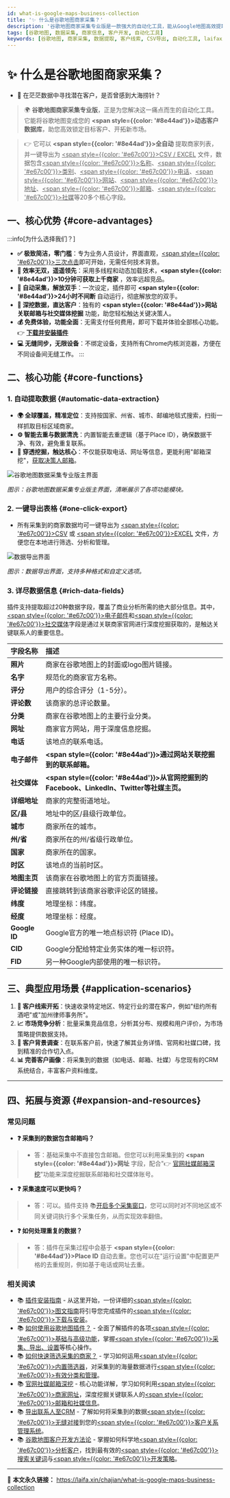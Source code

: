 ```yaml
---
id: what-is-google-maps-business-collection
title: '✨ 什么是谷歌地图商家采集？'
description: '谷歌地图商家采集专业版是一款强大的自动化工具，能从Google地图高效提取商家信息并导出为CSV/EXCEL文件，数据涵盖名称、类别、联系方式、社媒等20多个字段，是您开拓客户、分析市场的得力助手。'
tags: [谷歌地图, 数据采集, 商家信息, 客户开发, 自动化工具]
keywords: [谷歌地图, 商家采集, 数据提取, 客户线索, CSV导出, 自动化工具, laifaxin]
---
```


# ✨ 什么是谷歌地图商家采集？

- 🤔 在茫茫数据中寻找潜在客户，是否曾感到大海捞针？
> 🌍 **谷歌地图商家采集专业版**，正是为您解决这一痛点而生的自动化工具。它能将谷歌地图变成您的 **<span style={{color: '#8e44ad'}}>动态客户数据库</span>**，助您高效锁定目标客户、开拓新市场。

> 👉 它可以 **<span style={{color: '#8e44ad'}}>全自动</span>** 提取商家列表，并一键导出为 <u><span style={{color: '#e67c00'}}>CSV / EXCEL</span></u> 文件，数据包含<u><span style={{color: '#e67c00'}}>名称</span></u>、<u><span style={{color: '#e67c00'}}>类别</span></u>、<u><span style={{color: '#e67c00'}}>电话</span></u>、<u><span style={{color: '#e67c00'}}>网站</span></u>、<u><span style={{color: '#e67c00'}}>地址</span></u>、<u><span style={{color: '#e67c00'}}>邮箱</span></u>、<u><span style={{color: '#e67c00'}}>社媒</span></u>等20多个核心字段。

## 一、核心优势 {#core-advantages}

:::info[为什么选择我们？]
- **✅ 极致简洁，零门槛**：专为业务人员设计，界面直观，<u><span style={{color: '#e67c00'}}>三次点击</span></u>即可开始，无需任何技术背景。
- **🚀 效率无双，遥遥领先**：采用多线程和动态加载技术，**<span style={{color: '#8e44ad'}}>10分钟可获取上千商家</span>** ，效率远超竞品。
- **🔄 自动采集，解放双手**：一次设定，插件即可 **<span style={{color: '#8e44ad'}}>24小时不间断</span>** 自动运行，彻底解放您的双手。
- **🔗 深挖数据，直达客户**：独有的 **<span style={{color: '#8e44ad'}}>网站关联邮箱与社交媒体挖掘</span>** 功能，助您轻松触达关键决策人。
- **💰 免费体验，功能全面**：无需支付任何费用，即可下载并体验全部核心功能。👉 [**下载并安装插件**](./how-to-install-google-maps-plugin)
- **💻 无缝同步，无限设备**：不绑定设备，支持所有Chrome内核浏览器，方便在不同设备间无缝工作。
:::

## 二、核心功能 {#core-functions}

### 1. 自动提取数据 {#automatic-data-extraction}

- **🌍 全球覆盖，精准定位**：支持按国家、州省、城市、邮编地毯式搜索，扫街一样抓取目标区域商家。
- **⚙️ 智能去重与数据清洗**：内置智能去重逻辑（基于Place ID），确保数据干净、有效，避免重复联系。
- **🔗 穿透挖掘，触达核心**：不仅能获取电话、网址等信息，更能利用"邮箱深挖"，[获取决策人邮箱](../zhinan/customer-website-search)。

![谷歌地图数据采集专业版主界面](https://cos.files.maozhishi.com/data/web/web-files/img/20240818172045.png)

_图示：谷歌地图数据采集专业版主界面，清晰展示了各项功能模块。_

### 2. 一键导出表格 {#one-click-export}

- 所有采集到的商家数据均可一键导出为 <u><span style={{color: '#e67c00'}}>CSV</span></u> 或 <u><span style={{color: '#e67c00'}}>EXCEL</span></u> 文件，方便您在本地进行筛选、分析和管理。

![数据导出界面](https://cos.files.maozhishi.com/data/web/web-files/img/20240818161442.png)

_图示：数据导出界面，支持多种格式和自定义选项。_

### 3. 详尽数据信息 {#rich-data-fields}

插件支持提取超过20种数据字段，覆盖了商业分析所需的绝大部分信息。其中，<u><span style={{color: '#e67c00'}}>电子邮件</span></u>和<u><span style={{color: '#e67c00'}}>社交媒体</span></u>字段是通过关联商家官网进行深度挖掘获取的，是触达关键联系人的重要信息。

| 字段名称 | 描述 |
| :--- | :--- |
| **照片** | 商家在谷歌地图上的封面或logo图片链接。 |
| **名字** | 规范化的商家官方名称。 |
| **评分** | 用户的综合评分（1-5分）。 |
| **评论数** | 该商家的总评论数量。 |
| **分类** | 商家在谷歌地图上的主要行业分类。 |
| **网址** | 商家官方网站，用于深度信息挖掘。 |
| **电话** | 该地点的联系电话。 |
| **电子邮件** | **<span style={{color: '#8e44ad'}}>通过网站关联挖掘到的联系邮箱。</span>** |
| **社交媒体** | **<span style={{color: '#8e44ad'}}>从官网挖掘到的Facebook、LinkedIn、Twitter等社媒主页。</span>** |
| **详细地址** | 商家的完整街道地址。 |
| **区/县** | 地址中的区/县级行政单位。 |
| **城市** | 商家所在的城市。 |
| **州/省** | 商家所在的州/省级行政单位。 |
| **国家** | 商家所在的国家。 |
| **时区** | 该地点的当前时区。 |
| **地图主页** | 该商家在谷歌地图上的官方页面链接。 |
| **评论链接** | 直接跳转到该商家谷歌评论区的链接。 |
| **纬度** | 地理坐标：纬度。 |
| **经度** | 地理坐标：经度。 |
| **Google ID** | Google官方的唯一地点标识符 (Place ID)。 |
| **CID** | Google分配给特定业务实体的唯一标识符。 |
| **FID** | 另一种Google内部使用的唯一标识符。 |

## 三、典型应用场景 {#application-scenarios}

1.  **🎯 客户线索开拓**：快速收录特定地区、特定行业的潜在客户，例如"纽约所有酒吧"或"加州律师事务所"。
2.  **📈 市场竞争分析**：批量采集竞品信息，分析其分布、规模和用户评价，为市场策略提供数据支持。
3.  **🤝 客户背景调查**：在联系客户前，快速了解其业务详情、官网和社媒口碑，找到精准的合作切入点。
4.  **📊 完善客户画像**：将采集到的数据（如电话、邮箱、社媒）与您现有的CRM系统结合，丰富客户资料维度。

---

## 四、拓展与资源 {#expansion-and-resources}

### 常见问题

- **❓ 采集到的数据包含邮箱吗？**
> - 答：基础采集中不直接包含邮箱。但您可以利用采集到的 **<span style={{color: '#8e44ad'}}>网址</span>** 字段，配合"👉 [官网社媒邮箱深挖](../zhinan/customer-website-search)"功能来深度挖掘联系邮箱和社交媒体账号。

- **❓ 采集速度可以更快吗？**
> - 答：可以。插件支持 📚[开启多个采集窗口](./how-to-multi-open-google-maps-plugin)，您可以同时对不同地区或不同关键词执行多个采集任务，从而实现效率翻倍。

- **❓ 如何处理重复的数据？**
> - 答：插件在采集过程中会基于 **<span style={{color: '#8e44ad'}}>Place ID</span>** 自动去重。您也可以在"运行设置"中配置更严格的去重规则，例如基于电话或网址去重。

### 相关阅读

- 📚 [插件安装指南](./how-to-install-google-maps-plugin) - 从这里开始，一份详细的<u><span style={{color: '#e67c00'}}>图文指南</span></u>将引导您完成插件的<u><span style={{color: '#e67c00'}}>下载与安装</span></u>。
- 📚 [如何使用谷歌地图插件？](./how-to-use-google-maps-plugin) - 全面了解插件的各项<u><span style={{color: '#e67c00'}}>基础与高级功能</span></u>，掌握<u><span style={{color: '#e67c00'}}>采集、导出、设置</span></u>等核心操作。
- 📚 [如何快速筛选采集的商家？](./how-to-quickly-filter-target-google-maps-businesses) - 学习如何运用<u><span style={{color: '#e67c00'}}>内置筛选器</span></u>，对采集到的海量数据进行<u><span style={{color: '#e67c00'}}>有效分类和管理</span></u>。
- 📚 [官网社媒邮箱深挖](../zhinan/customer-website-search) - 核心功能详解，学习如何利用<u><span style={{color: '#e67c00'}}>商家网址</span></u>，深度挖掘关键联系人的<u><span style={{color: '#e67c00'}}>邮箱和社媒信息</span></u>。
- 📚 [导出联系人至CRM](../zhinan/export-contacts) - 了解如何将采集到的数据<u><span style={{color: '#e67c00'}}>无缝对接</span></u>到您的<u><span style={{color: '#e67c00'}}>客户关系管理系统</span></u>。
- 📚 [谷歌地图客户开发方法论](./how-to-use-google-maps-for-customer-development) - 掌握如何科学地<u><span style={{color: '#e67c00'}}>分析客户</span></u>，找到最有效的<u><span style={{color: '#e67c00'}}>搜索关键词</span></u>与<u><span style={{color: '#e67c00'}}>开发策略</span></u>。

---

🔗 **本文永久链接：** https://laifa.xin/chajian/what-is-google-maps-business-collection

